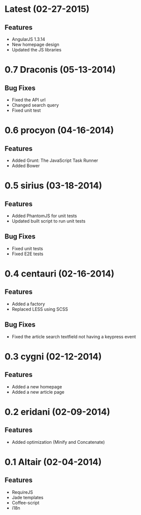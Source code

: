 # Latest (02-27-2015)

## Features

- AngularJS 1.3.14
- New homepage design
- Updated the JS libraries

# 0.7 Draconis (05-13-2014)

## Bug Fixes

- Fixed the API url
- Changed search query
- Fixed unit test


# 0.6 procyon (04-16-2014)

## Features

- Added Grunt: The JavaScript Task Runner
- Added Bower


# 0.5 sirius (03-18-2014)

## Features

- Added PhantomJS for unit tests
- Updated built script to run unit tests

## Bug Fixes

- Fixed unit tests
- Fixed E2E tests


# 0.4 centauri (02-16-2014)

## Features

- Added a factory
- Replaced LESS using SCSS

## Bug Fixes

- Fixed the article search textfield not having a keypress event


# 0.3 cygni (02-12-2014)

## Features

- Added a new homepage
- Added a new article page


# 0.2 eridani (02-09-2014)

## Features

- Added optimization (Minify and Concatenate) 


# 0.1 Altair (02-04-2014)

## Features

- RequireJS
- Jade templates
- Coffee-script
- i18n
